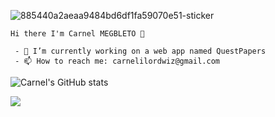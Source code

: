 


  

 
  ![885440a2aeaa9484bd6df1fa59070e51-sticker](https://user-images.githubusercontent.com/37620679/134821363-fe59c1bb-200d-482f-ba0d-018ea34759f4.png)

    Hi there I'm Carnel MEGBLETO 👋

     - 🔭 I’m currently working on a web app named QuestPapers               
     - 📫 How to reach me: carnelilordwiz@gmail.com

  
![Carnel's GitHub stats](https://github-readme-stats.vercel.app/api?username=MEGBLETO&show_icons=true&theme=radical)

  
![](https://komarev.com/ghpvc/?username=MEGBLETO)
